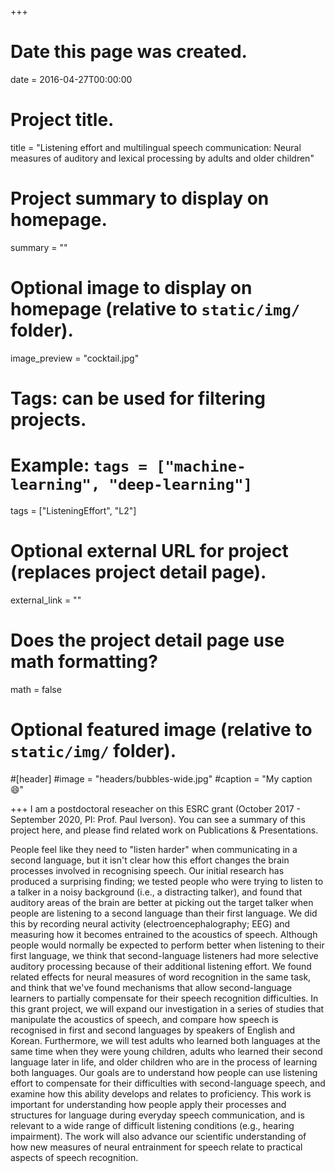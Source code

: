 +++
# Date this page was created.
date = 2016-04-27T00:00:00

# Project title.
title = "Listening effort and multilingual speech communication: Neural measures of auditory and lexical processing by adults and older children"

# Project summary to display on homepage.
summary = ""

# Optional image to display on homepage (relative to `static/img/` folder).
image_preview = "cocktail.jpg"

# Tags: can be used for filtering projects.
# Example: `tags = ["machine-learning", "deep-learning"]`
tags = ["ListeningEffort", "L2"]

# Optional external URL for project (replaces project detail page).
external_link = ""

# Does the project detail page use math formatting?
math = false

# Optional featured image (relative to `static/img/` folder).
#[header]
#image = "headers/bubbles-wide.jpg"
#caption = "My caption :smile:"

+++
I am a postdoctoral reseacher on this ESRC grant (October 2017 - September 2020, PI: Prof. Paul Iverson). You can see a summary of this project here, and please find related work on Publications & Presentations.

People feel like they need to "listen harder" when communicating in a second language, but it isn't clear how this effort changes the brain processes involved in recognising speech. Our initial research has produced a surprising finding; we tested people who were trying to listen to a talker in a noisy background (i.e., a distracting talker), and found that auditory areas of the brain are better at picking out the target talker when people are listening to a second language than their first language. We did this by recording neural activity (electroencephalography; EEG) and measuring how it becomes entrained to the acoustics of speech. Although people would normally be expected to perform better when listening to their first language, we think that second-language listeners had more selective auditory processing because of their additional listening effort. We found related effects for neural measures of word recognition in the same task, and think that we've found mechanisms that allow second-language learners to partially compensate for their speech recognition difficulties. In this grant project, we will expand our investigation in a series of studies that manipulate the acoustics of speech, and compare how speech is recognised in first and second languages by speakers of English and Korean. Furthermore, we will test adults who learned both languages at the same time when they were young children, adults who learned their second language later in life, and older children who are in the process of learning both languages. Our goals are to understand how people can use listening effort to compensate for their difficulties with second-language speech, and examine how this ability develops and relates to proficiency. This work is important for understanding how people apply their processes and structures for language during everyday speech communication, and is relevant to a wide range of difficult listening conditions (e.g., hearing impairment). The work will also advance our scientific understanding of how new measures of neural entrainment for speech relate to practical aspects of speech recognition.